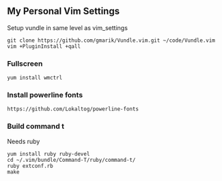 ## My Personal Vim Settings

Setup vundle in same level as vim_settings

```
git clone https://github.com/gmarik/Vundle.vim.git ~/code/Vundle.vim
vim +PluginInstall +qall
```

### Fullscreen

```
yum install wmctrl
```

### Install powerline fonts

```
https://github.com/Lokaltog/powerline-fonts
```

### Build command t

Needs ruby

```
yum install ruby ruby-devel
cd ~/.vim/bundle/Command-T/ruby/command-t/
ruby extconf.rb
make
```
